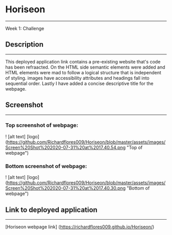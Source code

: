 # Horiseon
******************************************************************************************************************************************************************************************************************************
Week 1: Challenge

## Description 
******************************************************************************************************************************************************************************************************************************

This deployed application link contains a pre-existing website that's code has been refraacted. On the HTML side semantic elements were added and HTML elements were mad to follow a logical structure that is independent of styling. images have accessibility attributes and headings fall into sequential order. Lastly I have added a concise descriptive title for the webpage. 


## Screenshot
******************************************************************************************************************************************************************************************************************************

### Top screenshot of webpage:
! [alt text] [logo] (https://github.com/Richardflores009/Horiseon/blob/master/assets/images/Screen%20Shot%202020-07-31%20at%2017.40.54.png "Top of webpage")

### Bottom screenshot of webpage:
! [alt text] [logo] (https://github.com/Richardflores009/Horiseon/blob/master/assets/images/Screen%20Shot%202020-07-31%20at%2017.40.30.png "Bottom of webpage")


## Link to deployed application
******************************************************************************************************************************************************************************************************************************
[Horiseon webpage link] (https://richardflores009.github.io/Horiseon/)
